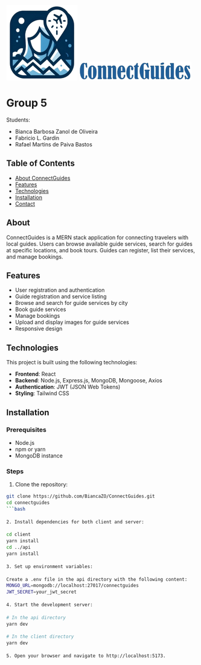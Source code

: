 
<img src="client/public/assets/logo.png" alt="App logo" height="200"/>
<img src="client/public/assets/logoName.png" alt="App name" height="50"/>

# Group 5
Students:
- Bianca Barbosa Zanol de Oliveira
- Fabricio L. Gardin
- Rafael Martins de Paiva Bastos

## Table of Contents

- [About ConnectGuides](#about)
- [Features](#features)
- [Technologies](#technologies)
- [Installation](#installation)
- [Contact](#contact)

## About

ConnectGuides is a MERN stack application for connecting travelers with local guides. Users can browse available guide services, search for guides at specific locations, and book tours. Guides can register, list their services, and manage bookings.

## Features

- User registration and authentication
- Guide registration and service listing
- Browse and search for guide services by city
- Book guide services
- Manage bookings
- Upload and display images for guide services
- Responsive design

## Technologies

This project is built using the following technologies:

- **Frontend**: React
- **Backend**: Node.js, Express.js, MongoDB, Mongoose, Axios
- **Authentication**: JWT (JSON Web Tokens)
- **Styling**: Tailwind CSS

## Installation

### Prerequisites

- Node.js
- npm or yarn
- MongoDB instance

### Steps

1. Clone the repository:

```bash
git clone https://github.com/BiancaZO/ConnectGuides.git
cd connectguides
```bash

2. Install dependencies for both client and server:

cd client
yarn install
cd ../api
yarn install

3. Set up environment variables:

Create a .env file in the api directory with the following content:
MONGO_URL=mongodb://localhost:27017/connectguides
JWT_SECRET=your_jwt_secret

4. Start the development server:

# In the api directory
yarn dev

# In the client directory
yarn dev

5. Open your browser and navigate to http://localhost:5173.
